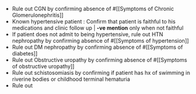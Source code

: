 - Rule out CGN by confirming absence of #[[Symptoms of Chronic Glomerulonephritis]]
- Known hypertensive patient : Confirm that patient is faithful to his medications and clinic follow up | **-ve mention** only when not faithful
- If patient does not admit to being hypertensive, rule out HTN nephropathy by confirming absence of #[[Symptoms of hypertension]]
- Rule out DM nephropathy by confirming absence of #[[Symptoms of diabetes]]
- Rule out Obstructive uropathy by confirming absence of #[[Symptoms of obstructive uropathy]]
- Rule out schistosomiasis by confirming  if patient has hx of swimming in riverine bodies or childhood terminal hematuria
- Rule out